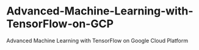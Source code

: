 # Advanced-Machine-Learning-with-TensorFlow-on-GCP
Advanced Machine Learning with TensorFlow on Google Cloud Platform
